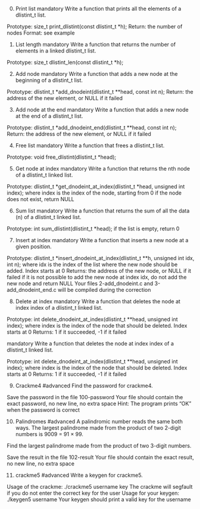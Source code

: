 0. Print list
mandatory
Write a function that prints all the elements of a dlistint_t list.

Prototype: size_t print_dlistint(const dlistint_t *h);
Return: the number of nodes
Format: see example

1. List length
mandatory
Write a function that returns the number of elements in a linked dlistint_t list.

Prototype: size_t dlistint_len(const dlistint_t *h);

2. Add node
mandatory
Write a function that adds a new node at the beginning of a dlistint_t list.

Prototype: dlistint_t *add_dnodeint(dlistint_t **head, const int n);
Return: the address of the new element, or NULL if it failed

3. Add node at the end
mandatory
Write a function that adds a new node at the end of a dlistint_t list.

Prototype: dlistint_t *add_dnodeint_end(dlistint_t **head, const int n);
Return: the address of the new element, or NULL if it failed

4. Free list
mandatory
Write a function that frees a dlistint_t list.

Prototype: void free_dlistint(dlistint_t *head);

5. Get node at index
mandatory
Write a function that returns the nth node of a dlistint_t linked list.

Prototype: dlistint_t *get_dnodeint_at_index(dlistint_t *head, unsigned int index);
where index is the index of the node, starting from 0
if the node does not exist, return NULL

6. Sum list
mandatory
Write a function that returns the sum of all the data (n) of a dlistint_t linked list.

Prototype: int sum_dlistint(dlistint_t *head);
if the list is empty, return 0

7. Insert at index
mandatory
Write a function that inserts a new node at a given position.

Prototype: dlistint_t *insert_dnodeint_at_index(dlistint_t **h, unsigned int idx, int n);
where idx is the index of the list where the new node should be added. Index starts at 0
Returns: the address of the new node, or NULL if it failed
if it is not possible to add the new node at index idx, do not add the new node and return NULL
Your files 2-add_dnodeint.c and 3-add_dnodeint_end.c will be compiled during the correction

8. Delete at index
mandatory
Write a function that deletes the node at index index of a dlistint_t linked list.

Prototype: int delete_dnodeint_at_index(dlistint_t **head, unsigned int index);
where index is the index of the node that should be deleted. Index starts at 0
Returns: 1 if it succeeded, -1 if it failed

mandatory
Write a function that deletes the node at index index of a dlistint_t linked list.

Prototype: int delete_dnodeint_at_index(dlistint_t **head, unsigned int index);
where index is the index of the node that should be deleted. Index starts at 0
Returns: 1 if it succeeded, -1 if it failed

9. Crackme4
#advanced
Find the password for crackme4.

Save the password in the file 100-password
Your file should contain the exact password, no new line, no extra space
Hint: The program prints “OK” when the password is correct

10. Palindromes
#advanced
A palindromic number reads the same both ways. The largest palindrome made from the product of two 2-digit numbers is 9009 = 91 × 99.

Find the largest palindrome made from the product of two 3-digit numbers.

Save the result in the file 102-result
Your file should contain the exact result, no new line, no extra space

11. crackme5
#advanced
Write a keygen for crackme5.

Usage of the crackme: ./crackme5 username key
The crackme will segfault if you do not enter the correct key for the user
Usage for your keygen: ./keygen5 username
Your keygen should print a valid key for the username
                                                       
